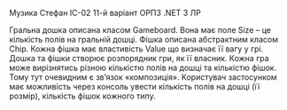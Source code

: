 Музика Стефан
ІС-02
11-й варіант
ОРПЗ .NET 3 ЛР

Гральна дошка описана класом Gameboard. Вона має поле Size – це кількість полів на гральній дошці.
Фішка описана абстрактним класом Chip. Кожна фішка має властивість Value що визначає її вагу у грі.
Дошка та фішки створює розпорядник гри, як її власник. Кожна гра може вирізнятись різною кількістю полів на дошці та кількістю фішок. Тому тут очевидним є зв’язок «композиція».
Користувач застосунком має можливість через консоль увести кількість полів на дошці (її розмір), кількість фішок кожного типу.
